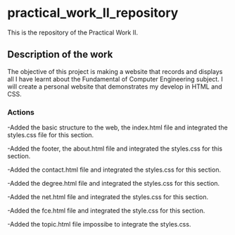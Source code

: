# practical_work_II_repository
This is the repository of the Practical Work II.

## Description of the work 
The objective of this project is making a website that records and displays all I have learnt about the Fundamental of Computer Engineering subject. I will create a personal website that demonstrates my develop in HTML and CSS.

### Actions
-Added the basic structure to the web, the index.html file and integrated the styles.css file for this section.

-Added the footer, the about.html file and integrated the styles.css for this section.

-Added the contact.html file and integrated the styles.css for this section.

-Added the degree.html file and integrated the styles.css for this section.

-Added the net.html file and integrated the styles.css for this section.

-Added the fce.html file and integrated the style.css for this section.

-Added the topic.html file impossibe to integrate the styles.css.